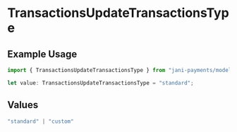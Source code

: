 # TransactionsUpdateTransactionsType

## Example Usage

```typescript
import { TransactionsUpdateTransactionsType } from "jani-payments/models/operations";

let value: TransactionsUpdateTransactionsType = "standard";
```

## Values

```typescript
"standard" | "custom"
```